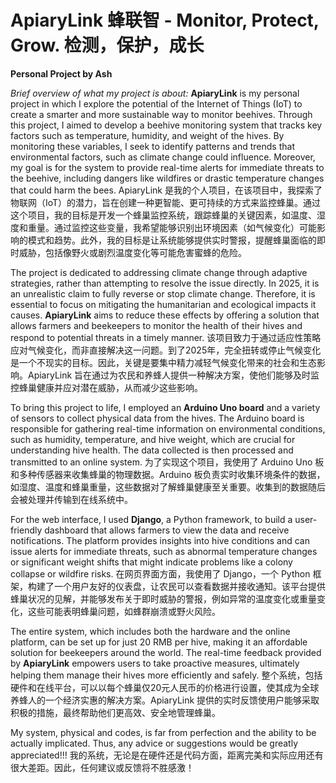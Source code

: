 # ApiaryLink 蜂联智 - Monitor, Protect, Grow. 检测，保护，成长
**Personal Project by Ash**

*Brief overview of what my project is about:*
**ApiaryLink** is my personal project in which I explore the potential of the Internet of Things (IoT) to create a smarter and more sustainable way to monitor beehives. Through this project, I aimed to develop a beehive monitoring system that tracks key factors such as temperature, humidity, and weight of the hives. By monitoring these variables, I seek to identify patterns and trends that environmental factors, such as climate change could influence. Moreover, my goal is for the system to provide real-time alerts for immediate threats to the beehive, including dangers like wildfires or drastic temperature changes that could harm the bees.
ApiaryLink 是我的个人项目，在该项目中，我探索了物联网（IoT）的潜力，旨在创建一种更智能、更可持续的方式来监控蜂巢。通过这个项目，我的目标是开发一个蜂巢监控系统，跟踪蜂巢的关键因素，如温度、湿度和重量。通过监控这些变量，我希望能够识别出环境因素（如气候变化）可能影响的模式和趋势。此外，我的目标是让系统能够提供实时警报，提醒蜂巢面临的即时威胁，包括像野火或剧烈温度变化等可能危害蜜蜂的危险。

The project is dedicated to addressing climate change through adaptive strategies, rather than attempting to resolve the issue directly. In 2025, it is an unrealistic claim to fully reverse or stop climate change. Therefore, it is essential to focus on mitigating the humanitarian and ecological impacts it causes. **ApiaryLink** aims to reduce these effects by offering a solution that allows farmers and beekeepers to monitor the health of their hives and respond to potential threats in a timely manner.
该项目致力于通过适应性策略应对气候变化，而非直接解决这一问题。到了2025年，完全扭转或停止气候变化是一个不现实的目标。因此，关键是要集中精力减轻气候变化带来的社会和生态影响。ApiaryLink 旨在通过为农民和养蜂人提供一种解决方案，使他们能够及时监控蜂巢健康并应对潜在威胁，从而减少这些影响。

To bring this project to life, I employed an **Arduino Uno board** and a variety of sensors to collect physical data from the hives. The Arduino board is responsible for gathering real-time information on environmental conditions, such as humidity, temperature, and hive weight, which are crucial for understanding hive health. The data collected is then processed and transmitted to an online system.
为了实现这个项目，我使用了 Arduino Uno 板 和多种传感器来收集蜂巢的物理数据。Arduino 板负责实时收集环境条件的数据，如湿度、温度和蜂巢重量，这些数据对了解蜂巢健康至关重要。收集到的数据随后会被处理并传输到在线系统中。

For the web interface, I used **Django**, a Python framework, to build a user-friendly dashboard that allows farmers to view the data and receive notifications. The platform provides insights into hive conditions and can issue alerts for immediate threats, such as abnormal temperature changes or significant weight shifts that might indicate problems like a colony collapse or wildfire risks. 在网页界面方面，我使用了 Django，一个 Python 框架，构建了一个用户友好的仪表盘，让农民可以查看数据并接收通知。该平台提供蜂巢状况的见解，并能够发布关于即时威胁的警报，例如异常的温度变化或重量变化，这些可能表明蜂巢问题，如蜂群崩溃或野火风险。

The entire system, which includes both the hardware and the online platform, can be set up for just 20 RMB per hive, making it an affordable solution for beekeepers around the world. The real-time feedback provided by **ApiaryLink** empowers users to take proactive measures, ultimately helping them manage their hives more efficiently and safely.
整个系统，包括硬件和在线平台，可以以每个蜂巢仅20元人民币的价格进行设置，使其成为全球养蜂人的一个经济实惠的解决方案。ApiaryLink 提供的实时反馈使用户能够采取积极的措施，最终帮助他们更高效、安全地管理蜂巢。

My system, physical and codes, is far from perfection and the ability to be actually implicated. Thus, any advice or suggestions would be greatly appreciated!!!
我的系统，无论是在硬件还是代码方面，距离完美和实际应用还有很大差距。因此，任何建议或反馈将不胜感激！

